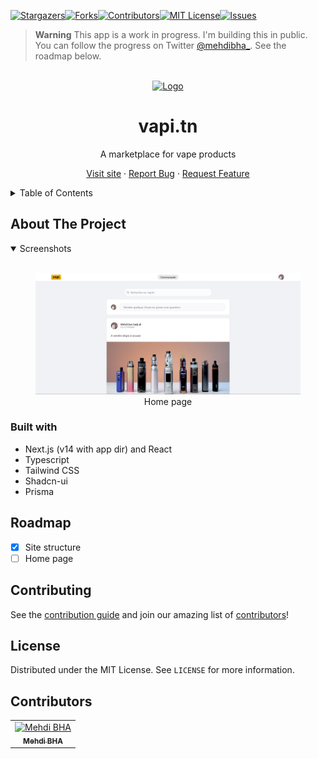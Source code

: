 [![Stargazers][stars-shield]][stars-url][![Forks][forks-shield]][forks-url][![Contributors][contributors-shield]][contributors-url][![MIT License][license-shield]][license-url][![Issues][issues-shield]][issues-url]

> **Warning**
> This app is a work in progress. I'm building this in public. You can follow the progress on Twitter [@mehdibha\_](https://twitter.com/mehdibha_).
> See the roadmap below.

<br/>
<div align="center">
  <a href="https://github.com/mehdibha/vapi.tn">
    <img src="https://vapi.tn/images/logo.png" alt="Logo" width="80" height="80">
  </a>
  <h1 align="center">vapi.tn</h1>
  <p align="center">
    A marketplace for vape products
  </p>
  <p>
    
   <a href="https://vapi.tn">Visit site</a>
    ·
    <a href="https://github.com/mehdibha/vapi.tn/issues">Report Bug</a>
    ·
    <a href="https://github.com/mehdibha/vapi.tn/issues">Request Feature</a>
  </p>
</div>

<details>
  <summary>Table of Contents</summary>
  <ol>
    <li><a href="#about-the-project">About The Project</a>
      <ul>
        <li><a href="#features">Features</a></li>
        <li><a href="#built-with">Built With</a></li>
      </ul>
    </li>
    <li><a href="#roadmap">Roadmap</a></li>
    <li><a href="#contributing">Contributing</a></li>
    <li><a href="#license">License</a></li>
    <li><a href="#contributors">Contributors</a></li>
  </ol>
</details>

<!-- ABOUT THE PROJECT -->

## About The Project

<details open>
  <summary>Screenshots</summary>
  <br>
  <div align="center">
    <figure>
      <img src="/images/home-page.jpg" alt="Home page" width="600">
      <div>
        <figcaption>Home page</figcaption>
      </div>
    </figure>
  </div>
</details>

### Built with

- Next.js (v14 with app dir) and React
- Typescript
- Tailwind CSS
- Shadcn-ui
- Prisma

## Roadmap

- [x] Site structure
- [ ] Home page

<!-- CONTRIBUTING -->

## Contributing

See the [contribution guide](CONTRIBUTING.md) and join our amazing list of [contributors](https://github.com/mehdibha/vapi/graphs/contributors)!

<!-- LICENSE -->

## License

Distributed under the MIT License. See `LICENSE` for more information.

## Contributors

<table><tr align="left">
  <td align="center"><a href="https://github.com/mehdibha"><img src="https://github.com/mehdibha.png" width="64px;"alt="Mehdi BHA"/><br/><sub><b>Mehdi BHA</b></sub></a></td>
</tr></table>

[contributors-shield]: https://img.shields.io/github/contributors/mehdibha/vapi.tn.svg?style=for-the-badge
[contributors-url]: https://github.com/mehdibha/vapi.tn/graphs/contributors
[forks-shield]: https://img.shields.io/github/forks/mehdibha/vapi.tn.svg?style=for-the-badge
[forks-url]: https://github.com/mehdibha/vapi.tn.svg/network/members
[stars-shield]: https://img.shields.io/github/stars/mehdibha/vapi.tn.svg?style=for-the-badge
[stars-url]: https://github.com/mehdibha/vapi.tn.svg/stargazers
[issues-shield]: https://img.shields.io/github/issues/mehdibha/vapi.tn.svg?style=for-the-badge
[issues-url]: https://github.com/mehdibha/vapi.tn.svg/issues
[license-shield]: https://img.shields.io/github/license/mehdibha/vapi.tn.svg?style=for-the-badge
[license-url]: https://github.com/mehdibha/vapi.tn.svg/blob/master/LICENSE.txt
